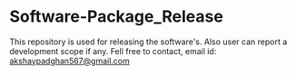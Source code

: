 # Software-Package_Release
This repository is used for releasing the software's. Also user can report a development scope if any. Fell free to contact, email id: akshaypadghan567@gmail.com
